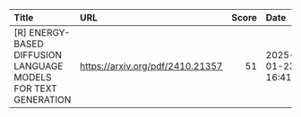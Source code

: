 | Title                                                          | URL                              |   Score | Date                |
|:---------------------------------------------------------------|:---------------------------------|--------:|:--------------------|
| [R] ENERGY-BASED DIFFUSION LANGUAGE MODELS FOR TEXT GENERATION | https://arxiv.org/pdf/2410.21357 |      51 | 2025-01-23 16:41:11 |